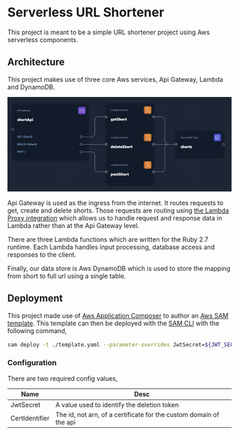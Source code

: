 # Serverless URL Shortener

This project is meant to be a simple URL shortener project using Aws serverless components.

## Architecture

This project makes use of three core Aws services, Api Gateway, Lambda and DynamoDB.

![Architecture diagram](./docs/arch.png)

Api Gateway is used as the ingress from the internet. It routes requests to get, create and delete shorts. Those requests are routing using [the Lambda Proxy integration](https://docs.aws.amazon.com/apigateway/latest/developerguide/set-up-lambda-proxy-integrations.html) which allows us to handle request and response data in Lambda rather than at the Api Gateway level.

There are three Lambda functions which are written for the Ruby 2.7 runtime. Each Lambda handles input processing, database access and responses to the client.

Finally, our data store is Aws DynamoDB which is used to store the mapping from short to full url using a single table.

## Deployment

This project made use of [Aws Application Composer](https://aws.amazon.com/application-composer/) to author an [Aws SAM template](./template.yaml). This template can then be deployed with the [SAM CLI](https://docs.aws.amazon.com/serverless-application-model/latest/developerguide/install-sam-cli.html#install-sam-cli-instructions) with the following command,

```bash
sam deploy -t ./template.yaml --parameter-overrides JwtSecret=${JWT_SECRET} CertIdentifier=${CERT_ID}
```
### Configuration

There are two required config values,

| Name | Desc |
|---|---|
| JwtSecret | A value used to identify the deletion token |
| CertIdentifier | The id, not arn, of a certificate for the custom domain of the api |